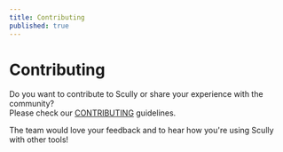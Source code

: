```yaml
---
title: Contributing
published: true
---
```


# Contributing

Do you want to contribute to Scully or share your experience with the community?  
Please check our [CONTRIBUTING](https://github.com/scullyio/scully/blob/main/CONTRIBUTING.md) guidelines.

The team would love your feedback and to hear how you're using Scully with other tools!
